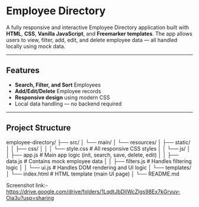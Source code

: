 #  Employee Directory 

A fully responsive and interactive Employee Directory application built with **HTML**, **CSS**, **Vanilla JavaScript**, and **Freemarker templates**. The app allows users to view, filter, add, edit, and delete employee data — all handled locally using mock data.

---

##  Features

-  **Search, Filter, and Sort** Employees
-  **Add/Edit/Delete** Employee records
-  **Responsive design** using modern CSS
-  Local data handling — no backend required

---

##  Project Structure

employee-directory/
├── src/
│   └── main/
│       └── resources/
│           ├── static/
│           │   ├── css/
│           │   │   └── style.css          # All responsive CSS styles
│           │   └── js/
│           │       ├── app.js            # Main app logic (init, search, save, delete, edit)
│           │       ├── data.js           # Contains mock employee data 
│           │       ├── filters.js        # Handles filtering logic 
│           │       └── ui.js             # Handles DOM rendering and UI logic
│           └── templates/
│               └── index.html            # HTML template (main UI page)
│
└── README.md     

Screenshot link:- https://drive.google.com/drive/folders/1LqdtJbDIiWcZlgs98Ex7kGryuv-Oia3u?usp=sharing
